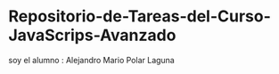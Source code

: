 # Repositorio-de-Tareas-del-Curso-JavaScrips-Avanzado
soy el alumno : Alejandro Mario Polar Laguna 
